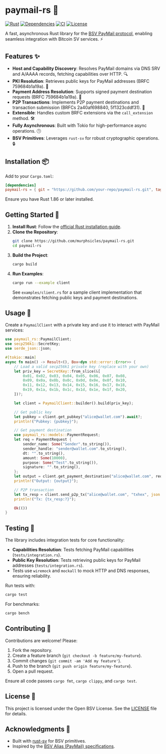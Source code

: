 # paymail-rs 🚀

[![Rust](https://img.shields.io/badge/rust-1.86%2B-orange?logo=rust)](https://www.rust-lang.org)
[![Dependencies](https://deps.rs/repo/github/murphsicles/paymail-rs/status.svg)](https://deps.rs/repo/github/murphsicles/paymail-rs)
[![CI](https://github.com/murphsicles/paymail-rs/actions/workflows/ci.yml/badge.svg)](https://github.com/murphsicles/paymail-rs/actions/workflows/ci.yml)
[![License](https://img.shields.io/badge/license-BSV-blue)](LICENSE)

A fast, asynchronous Rust library for the [BSV PayMail protocol](https://bsvalias.org/), enabling seamless integration with Bitcoin SV services. ⚡

## Features ✨

- **Host and Capability Discovery**: Resolves PayMail domains via DNS SRV and A/AAAA records, fetching capabilities over HTTP. 🔍
- **PKI Resolution**: Retrieves public keys for PayMail addresses (BRFC 759684b1a19a). 🔑
- **Payment Address Resolution**: Supports signed payment destination requests (BRFC 759684b1a19a). 💸
- **P2P Transactions**: Implements P2P payment destinations and transaction submission (BRFCs 2a40af698840, 5f1323cddf31). 🔗
- **Extensible**: Handles custom BRFC extensions via the `call_extension` method. 🛠️
- **Fully Asynchronous**: Built with Tokio for high-performance async operations. 🕒
- **BSV Primitives**: Leverages `rust-sv` for robust cryptographic operations. 🔒

## Installation 📦

Add to your `Cargo.toml`:

```toml
[dependencies]
paymail-rs = { git = "https://github.com/your-repo/paymail-rs.git", tag = "v0.1.1" }
```

Ensure you have Rust 1.86 or later installed.

## Getting Started 🏁

1. **Install Rust**: Follow the [official Rust installation guide](https://www.rust-lang.org/tools/install).
2. **Clone the Repository**:
   ```sh
   git clone https://github.com/murphsicles/paymail-rs.git
   cd paymail-rs
   ```
3. **Build the Project**:
   ```sh
   cargo build
   ```
4. **Run Examples**:
   ```sh
   cargo run --example client
   ```
   See `examples/client.rs` for a sample client implementation that demonstrates fetching public keys and payment destinations.

## Usage 📝

Create a `PaymailClient` with a private key and use it to interact with PayMail services:

```rust
use paymail_rs::PaymailClient;
use secp256k1::SecretKey;
use serde_json::json;

#[tokio::main]
async fn main() -> Result<(), Box<dyn std::error::Error>> {
    // Load a valid secp256k1 private key (replace with your own)
    let priv_key = SecretKey::from_slice(&[
        0x01, 0x02, 0x03, 0x04, 0x05, 0x06, 0x07, 0x08,
        0x09, 0x0a, 0x0b, 0x0c, 0x0d, 0x0e, 0x0f, 0x10,
        0x11, 0x12, 0x13, 0x14, 0x15, 0x16, 0x17, 0x18,
        0x19, 0x1a, 0x1b, 0x1c, 0x1d, 0x1e, 0x1f, 0x20,
    ])?;

    let client = PaymailClient::builder().build(priv_key);

    // Get public key
    let pubkey = client.get_pubkey("alice@wallet.com").await?;
    println!("Pubkey: {pubkey}");

    // Get payment destination
    use paymail_rs::models::PaymentRequest;
    let req = PaymentRequest {
        sender_name: Some("Sender".to_string()),
        sender_handle: "sender@wallet.com".to_string(),
        dt: "".to_string(),
        amount: Some(10000),
        purpose: Some("Test".to_string()),
        signature: "".to_string(),
    };
    let output = client.get_payment_destination("alice@wallet.com", req).await?;
    println!("Output: {output}");

    // P2P transaction
    let tx_resp = client.send_p2p_tx("alice@wallet.com", "txhex", json!({}), "ref").await?;
    println!("Tx: {tx_resp:?}");

    Ok(())
}
```

## Testing 🧪

The library includes integration tests for core functionality:

- **Capabilities Resolution**: Tests fetching PayMail capabilities (`tests/integration.rs`).
- **Public Key Resolution**: Tests retrieving public keys for PayMail addresses (`tests/integration.rs`).
- Tests use `wiremock` and `mockall` to mock HTTP and DNS responses, ensuring reliability.

Run tests with:

```sh
cargo test
```

For benchmarks:

```sh
cargo bench
```

## Contributing 🤝

Contributions are welcome! Please:
1. Fork the repository.
2. Create a feature branch (`git checkout -b feature/my-feature`).
3. Commit changes (`git commit -am 'Add my feature'`).
4. Push to the branch (`git push origin feature/my-feature`).
5. Open a pull request.

Ensure all code passes `cargo fmt`, `cargo clippy`, and `cargo test`.

## License 📄

This project is licensed under the Open BSV License. See the [LICENSE](LICENSE) file for details.

## Acknowledgments 🙌

- Built with [rust-sv](https://github.com/murphsicles/rust-sv) for BSV primitives.
- Inspired by the [BSV Alias (PayMail) specifications](https://bsvalias.org/).

